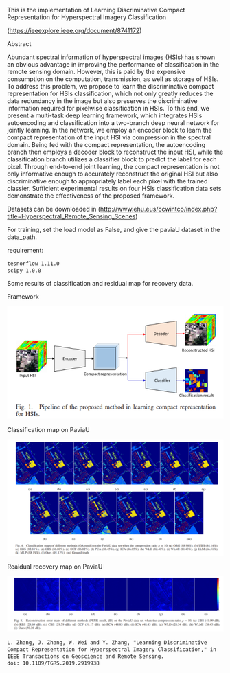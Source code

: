 This is the implementation of Learning Discriminative Compact Representation for Hyperspectral Imagery Classification

(https://ieeexplore.ieee.org/document/8741172)

Abstract

Abundant spectral information of hyperspectral images (HSIs) has shown an obvious advantage in improving the performance of classification in the remote sensing domain. However, this is paid by the expensive consumption on the computation, transmission, as well as storage of HSIs. To address this problem, we propose to learn the discriminative compact representation for HSIs classification, which not only greatly reduces the data redundancy in the image but also preserves the discriminative information required for pixelwise classification in HSIs. To this end, we present a multi-task deep learning framework, which integrates HSIs autoencoding and classification into a two-branch deep neural network for jointly learning. In the network, we employ an encoder block to learn the compact representation of the input HSI via compression in the spectral domain. Being fed with the compact representation, the autoencoding branch then employs a decoder block to reconstruct the input HSI, while the classification branch utilizes a classifier block to predict the label for each pixel. Through end-to-end joint learning, the compact representation is not only informative enough to accurately reconstruct the original HSI but also discriminative enough to appropriately label each pixel with the trained classier. Sufficient experimental results on four HSIs classification data sets demonstrate the effectiveness of the proposed framework.



Datasets can be downloaded in (http://www.ehu.eus/ccwintco/index.php?title=Hyperspectral_Remote_Sensing_Scenes)

For training, set the load model as False, and give the paviaU dataset in the data_path.

requirement:
```
tesnorflow 1.11.0
scipy 1.0.0
```

Some results of classification and residual map for recovery data.

Framework

![framework](pic/framework.png)

Classification map on PaviaU

![classification map](pic/classificationmap.png)

Reaidual recovery map on PaviaU

![residual map](pic/residualmap.png)


```
L. Zhang, J. Zhang, W. Wei and Y. Zhang, "Learning Discriminative Compact Representation for Hyperspectral Imagery Classification," in IEEE Transactions on Geoscience and Remote Sensing.
doi: 10.1109/TGRS.2019.2919938
```